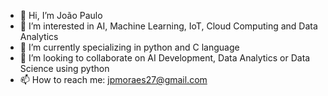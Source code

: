 - 👋 Hi, I’m João Paulo
- 👀 I’m interested in AI, Machine Learning, IoT, Cloud Computing and Data Analytics
- 🌱 I’m currently specializing in python and C language
- 💞️ I’m looking to collaborate on AI Development, Data Analytics or Data Science using python
- 📫 How to reach me: jpmoraes27@gmail.com 

<!---
jpmoraes20/jpmoraes20 is a ✨ special ✨ repository because its `README.md` (this file) appears on your GitHub profile.
You can click the Preview link to take a look at your changes.
--->
